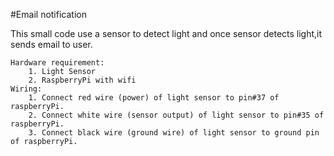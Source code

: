 #Email notification

This small code use a sensor to detect light and once sensor detects light,it sends email to user.

	Hardware requirement:
		1. Light Sensor
		2. RaspberryPi with wifi
	Wiring: 
		1. Connect red wire (power) of light sensor to pin#37 of raspberryPi.
		2. Connect white wire (sensor output) of light sensor to pin#35 of raspberryPi.
		3. Connect black wire (ground wire) of light sensor to ground pin of raspberryPi.
	   
